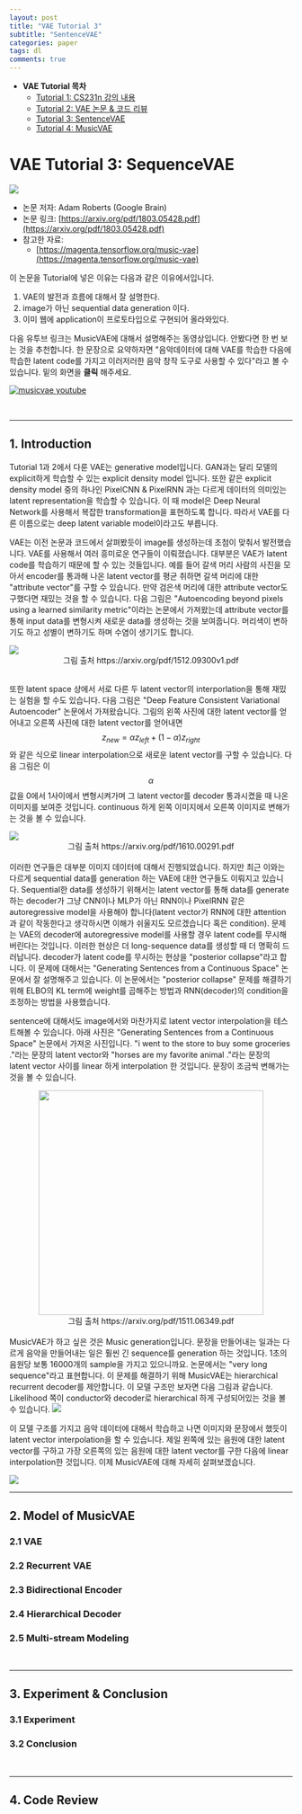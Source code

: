 ```yaml
---
layout: post
title: "VAE Tutorial 3"
subtitle: "SentenceVAE"
categories: paper
tags: dl
comments: true
---
```


* **VAE Tutorial 목차**
	* [Tutorial 1: CS231n 강의 내용](https://dnddnjs.github.io/paper/2018/06/19/vae/) 
	* [Tutorial 2: VAE 논문 & 코드 리뷰](https://dnddnjs.github.io/paper/2018/06/20/vae2/)
	* [Tutorial 3: SentenceVAE](https://dnddnjs.github.io/paper/2018/06/21/vae3/)
	* [Tutorial 4: MusicVAE](https://dnddnjs.github.io/paper/2018/06/21/vae4/)



# VAE Tutorial 3: SequenceVAE

<img src="https://www.dropbox.com/s/b4pqdgaluovew27/Screenshot%202018-06-21%2014.09.55.png?dl=1">

- 논문 저자: Adam Roberts (Google Brain)
- 논문 링크: [https://arxiv.org/pdf/1803.05428.pdf](https://arxiv.org/pdf/1803.05428.pdf)
- 참고한 자료: 
	- [https://magenta.tensorflow.org/music-vae](https://magenta.tensorflow.org/music-vae)

이 논문을 Tutorial에 넣은 이유는 다음과 같은 이유에서입니다.

1. VAE의 발전과 흐름에 대해서 잘 설명한다.
2. image가 아닌 sequential data generation 이다.
3. 이미 웹에 application이 프로토타입으로 구현되어 올라와있다.

다음 유투브 링크는 MusicVAE에 대해서 설명해주는 동영상입니다. 안봤다면 한 번 보는 것을 추천합니다. 한 문장으로 요약하자면 "음악데이터에 대해 VAE를 학습한 다음에 학습한 latent code를 가지고 이러저러한 음악 창작 도구로 사용할 수 있다"라고 볼 수 있습니다. 밑의 화면을 **클릭** 해주세요.

[![musicvae youtube](https://img.youtube.com/vi/G5JT16flZwM/0.jpg)](https://youtu.be/G5JT16flZwM)

<br>

---

## 1. Introduction
Tutorial 1과 2에서 다룬 VAE는 generative model입니다. GAN과는 달리 모델의 explicit하게 학습할 수 있는 explicit density model 입니다. 또한 같은 explicit density model 중의 하나인 PixelCNN & PixelRNN 과는 다르게 데이터의 의미있는 latent representation을 학습할 수 있습니다. 이 때 model은 Deep Neural Network를 사용해서 복잡한 transformation을 표현하도록 합니다. 따라서 VAE를 다른 이름으로는 deep latent variable model이라고도 부릅니다. 

VAE는 이전 논문과 코드에서 살펴봤듯이 image를 생성하는데 초첨이 맞춰서 발전했습니다. VAE를 사용해서 여러 흥미로운 연구들이 이뤄졌습니다. 대부분은 VAE가 latent code를 학습하기 때문에 할 수 있는 것들입니다. 예를 들어 갈색 머리 사람의 사진을 모아서 encoder를 통과해 나온 latent vector를 평균 취하면 갈색 머리에 대한 "attribute vector"를 구할 수 있습니다. 만약 검은색 머리에 대한 attribute vector도 구했다면 재밌는 것을 할 수 있습니다. 다음 그림은 "Autoencoding beyond pixels using a learned similarity metric"이라는 논문에서 가져왔는데 attribute vector를 통해 input data를 변형시켜 새로운 data를 생성하는 것을 보여줍니다. 머리색이 변하기도 하고 성별이 변하기도 하며 수염이 생기기도 합니다. 

<img src="https://www.dropbox.com/s/5l4x0xu1kykpavw/Screenshot%202018-06-21%2014.43.53.png?dl=1">
<center>그림 출처 https://arxiv.org/pdf/1512.09300v1.pdf </center>

<br>

또한 latent space 상에서 서로 다른 두 latent vector의 interporlation을 통해 재밌는 실험을 할 수도 있습니다. 다음 그림은 "Deep Feature Consistent Variational Autoencoder" 논문에서 가져왔습니다. 그림의 왼쪽 사진에 대한 latent vector를 얻어내고 오른쪽 사진에 대한 latent vector를 얻어내면 $$z_{new} = \alpha z_{left} + (1-\alpha) z_{right}$$와 같은 식으로 linear interpolation으로 새로운 latent vector를 구할 수 있습니다. 다음 그림은 이 $$\alpha$$ 값을 0에서 1사이에서 변형시켜가며 그 latent vector를 decoder 통과시켰을 때 나온 이미지를 보여준 것입니다. continuous 하게 왼쪽 이미지에서 오른쪽 이미지로 변해가는 것을 볼 수 있습니다. 

<img src="https://www.dropbox.com/s/gp7xncdtri29ox7/Screenshot%202018-06-21%2015.21.02.png?dl=1">
<center>그림 출처 https://arxiv.org/pdf/1610.00291.pdf</center>

<br>
이러한 연구들은 대부분 이미지 데이터에 대해서 진행되었습니다. 하지만 최근 이와는 다르게 sequential data를 generation 하는 VAE에 대한 연구들도 이뤄지고 있습니다. Sequential한 data를 생성하기 위해서는 latent vector를 통해 data를 generate하는 decoder가 그냥 CNN이나 MLP가 아닌 RNN이나 PixelRNN 같은 autoregressive model을 사용해야 합니다(latent vector가 RNN에 대한 attention과 같이 작동한다고 생각하시면 이해가 쉬울지도 모르겠습니다 혹은 condition). 문제는 VAE의 decoder에 autoregressive model를 사용할 경우 latent code를 무시해버린다는 것입니다. 이러한 현상은 더 long-sequence data를 생성할 때 더 명확히 드러납니다. decoder가 latent code를 무시하는 현상을 "posterior collapse"라고 합니다. 이 문제에 대해서는 "Generating Sentences from a Continuous Space" 논문에서 잘 설명해주고 있습니다. 이 논문에서는 "posterior collapse" 문제를 해결하기 위해 ELBO의 KL term에 weight를 곱해주는 방법과 RNN(decoder)의 condition을 조정하는 방법을 사용했습니다. 


sentence에 대해서도 image에서와 마찬가지로 latent vector interpolation을 테스트해볼 수 있습니다. 아래 사진은 "Generating Sentences from a Continuous Space" 논문에서 가져온 사진입니다. "i went to the store to buy some groceries ."라는 문장의 latent vector와 "horses are my favorite animal ."라는 문장의 latent vector 사이를 linear 하게 interpolation 한 것입니다. 문장이 조금씩 변해가는 것을 볼 수 있습니다. 

<center><img src="https://www.dropbox.com/s/p8xoq9oq9edgg4m/Screenshot%202018-06-21%2018.11.17.png?dl=1" width="400px"></center>
<center>그림 출처 https://arxiv.org/pdf/1511.06349.pdf</center>

<br>
MusicVAE가 하고 싶은 것은 Music generation입니다. 문장을 만들어내는 일과는 다르게 음악을 만들어내는 일은 훨씬 긴 sequence를 generation 하는 것입니다. 1초의 음원당 보통 16000개의 sample을 가지고 있으니까요. 논문에서는 "very long sequence"라고 표현합니다. 이 문제를 해결하기 위해 MusicVAE는 hierarchical recurrent decoder를 제안합니다. 이 모델 구조만 보자면 다음 그림과 같습니다. Likelihood 쪽이 conductor와 decoder로 hierarchical 하게 구성되어있는 것을 볼 수 있습니다. 

<img src="https://www.dropbox.com/s/pkii424867hd5np/Screenshot%202018-06-21%2018.24.29.png?dl=1">

이 모델 구조를 가지고 음악 데이터에 대해서 학습하고 나면 이미지와 문장에서 했듯이 latent vector interpolation을 할 수 있습니다. 제일 왼쪽에 있는 음원에 대한 latent vector를 구하고 가장 오른쪽의 있는 음원에 대한 latent vector를 구한 다음에 linear interpolation한 것입니다. 이제 MusicVAE에 대해 자세히 살펴보겠습니다. 

<img src="https://www.dropbox.com/s/b01abza1g80n00r/Screenshot%202018-06-21%2018.25.33.png?dl=1">

<br>

---
## 2. Model of MusicVAE
### 2.1 VAE

### 2.2 Recurrent VAE

### 2.3 Bidirectional Encoder

### 2.4 Hierarchical Decoder

### 2.5 Multi-stream Modeling


<br>

---
## 3. Experiment & Conclusion
### 3.1 Experiment

### 3.2 Conclusion

<br>

---
## 4. Code Review
 